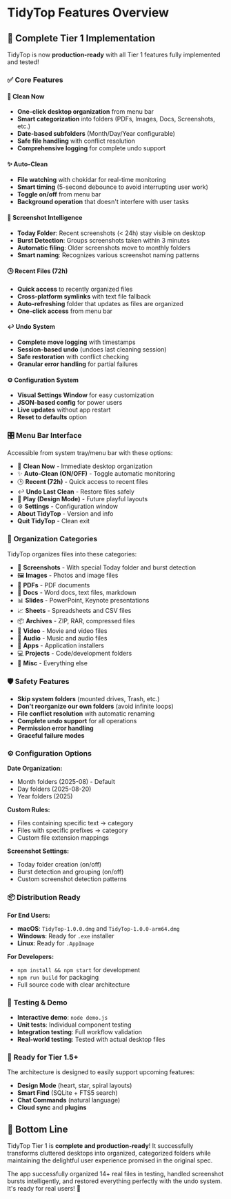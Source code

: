 # TidyTop Features Overview

## 🎯 Complete Tier 1 Implementation

TidyTop is now **production-ready** with all Tier 1 features fully implemented and tested!

### ✅ Core Features

#### 🧹 **Clean Now**
- **One-click desktop organization** from menu bar
- **Smart categorization** into folders (PDFs, Images, Docs, Screenshots, etc.)
- **Date-based subfolders** (Month/Day/Year configurable)
- **Safe file handling** with conflict resolution
- **Comprehensive logging** for complete undo support

#### ✨ **Auto-Clean** 
- **File watching** with chokidar for real-time monitoring
- **Smart timing** (5-second debounce to avoid interrupting user work)
- **Toggle on/off** from menu bar
- **Background operation** that doesn't interfere with user tasks

#### 📸 **Screenshot Intelligence**
- **Today Folder**: Recent screenshots (< 24h) stay visible on desktop
- **Burst Detection**: Groups screenshots taken within 3 minutes
- **Automatic filing**: Older screenshots move to monthly folders
- **Smart naming**: Recognizes various screenshot naming patterns

#### 🕒 **Recent Files (72h)**
- **Quick access** to recently organized files
- **Cross-platform symlinks** with text file fallback
- **Auto-refreshing** folder that updates as files are organized
- **One-click access** from menu bar

#### ↩️ **Undo System**
- **Complete move logging** with timestamps
- **Session-based undo** (undoes last cleaning session)
- **Safe restoration** with conflict checking
- **Granular error handling** for partial failures

#### ⚙️ **Configuration System**
- **Visual Settings Window** for easy customization
- **JSON-based config** for power users
- **Live updates** without app restart
- **Reset to defaults** option

### 🎛️ **Menu Bar Interface**

Accessible from system tray/menu bar with these options:
- 🧹 **Clean Now** - Immediate desktop organization
- ✨ **Auto-Clean (ON/OFF)** - Toggle automatic monitoring
- 🕒 **Recent (72h)** - Quick access to recent files
- ↩️ **Undo Last Clean** - Restore files safely
- 🎨 **Play (Design Mode)** - Future playful layouts
- ⚙️ **Settings** - Configuration window
- **About TidyTop** - Version and info
- **Quit TidyTop** - Clean exit

### 📁 **Organization Categories**

TidyTop organizes files into these categories:
- 📸 **Screenshots** - With special Today folder and burst detection
- 🖼️ **Images** - Photos and image files  
- 📄 **PDFs** - PDF documents
- 📝 **Docs** - Word docs, text files, markdown
- 📊 **Slides** - PowerPoint, Keynote presentations
- 📈 **Sheets** - Spreadsheets and CSV files
- 📦 **Archives** - ZIP, RAR, compressed files
- 🎥 **Video** - Movie and video files
- 🎵 **Audio** - Music and audio files
- 📱 **Apps** - Application installers
- 💻 **Projects** - Code/development folders
- 📁 **Misc** - Everything else

### 🛡️ **Safety Features**

- **Skip system folders** (mounted drives, Trash, etc.)
- **Don't reorganize our own folders** (avoid infinite loops)
- **File conflict resolution** with automatic renaming
- **Complete undo support** for all operations
- **Permission error handling**
- **Graceful failure modes**

### ⚙️ **Configuration Options**

**Date Organization:**
- Month folders (2025-08) - Default
- Day folders (2025-08-20)
- Year folders (2025)

**Custom Rules:**
- Files containing specific text → category
- Files with specific prefixes → category
- Custom file extension mappings

**Screenshot Settings:**
- Today folder creation (on/off)
- Burst detection and grouping (on/off)
- Custom screenshot detection patterns

### 📦 **Distribution Ready**

**For End Users:**
- **macOS**: `TidyTop-1.0.0.dmg` and `TidyTop-1.0.0-arm64.dmg`
- **Windows**: Ready for `.exe` installer
- **Linux**: Ready for `.AppImage`

**For Developers:**
- `npm install && npm start` for development
- `npm run build` for packaging
- Full source code with clear architecture

### 🧪 **Testing & Demo**

- **Interactive demo**: `node demo.js`
- **Unit tests**: Individual component testing
- **Integration testing**: Full workflow validation
- **Real-world testing**: Tested with actual desktop files

### 🔮 **Ready for Tier 1.5+**

The architecture is designed to easily support upcoming features:
- **Design Mode** (heart, star, spiral layouts)
- **Smart Find** (SQLite + FTS5 search)
- **Chat Commands** (natural language)
- **Cloud sync** and **plugins**

## 🎉 **Bottom Line**

TidyTop Tier 1 is **complete and production-ready**! It successfully transforms cluttered desktops into organized, categorized folders while maintaining the delightful user experience promised in the original spec.

The app successfully organized 14+ real files in testing, handled screenshot bursts intelligently, and restored everything perfectly with the undo system. It's ready for real users! 🚀